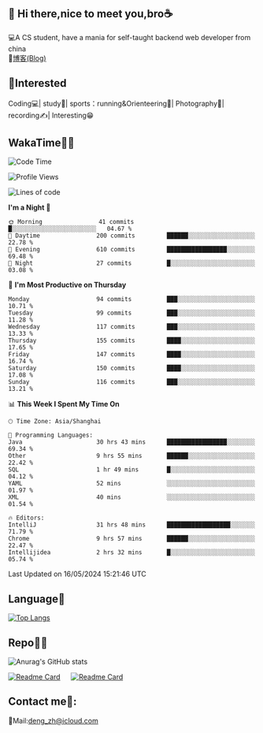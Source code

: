 👋 Hi there,nice to meet you,bro☕
---
💻A CS student, have a mania for self-taught backend web developer from china   
📌[博客(Blog)](https://github.com/HealUP/MyBlog)

 <!-- waka-box start -->
 <!-- waka-box end -->
 
🧲**Interested**
--
Coding💻| study📖| sports：running&Orienteering🏃‍| Photography📸| recording✍️| Interesting😁

WakaTime👨‍💻
---
<!--START_SECTION:waka-->
![Code Time](http://img.shields.io/badge/Code%20Time-1%2C155%20hrs%2050%20mins-blue)

![Profile Views](http://img.shields.io/badge/Profile%20Views-3-blue)

![Lines of code](https://img.shields.io/badge/From%20Hello%20World%20I%27ve%20Written-205.0%20thousand%20lines%20of%20code-blue)

**I'm a Night 🦉** 

```text
🌞 Morning                41 commits          █░░░░░░░░░░░░░░░░░░░░░░░░   04.67 % 
🌆 Daytime                200 commits         ██████░░░░░░░░░░░░░░░░░░░   22.78 % 
🌃 Evening                610 commits         █████████████████░░░░░░░░   69.48 % 
🌙 Night                  27 commits          █░░░░░░░░░░░░░░░░░░░░░░░░   03.08 % 
```
📅 **I'm Most Productive on Thursday** 

```text
Monday                   94 commits          ███░░░░░░░░░░░░░░░░░░░░░░   10.71 % 
Tuesday                  99 commits          ███░░░░░░░░░░░░░░░░░░░░░░   11.28 % 
Wednesday                117 commits         ███░░░░░░░░░░░░░░░░░░░░░░   13.33 % 
Thursday                 155 commits         ████░░░░░░░░░░░░░░░░░░░░░   17.65 % 
Friday                   147 commits         ████░░░░░░░░░░░░░░░░░░░░░   16.74 % 
Saturday                 150 commits         ████░░░░░░░░░░░░░░░░░░░░░   17.08 % 
Sunday                   116 commits         ███░░░░░░░░░░░░░░░░░░░░░░   13.21 % 
```


📊 **This Week I Spent My Time On** 

```text
🕑︎ Time Zone: Asia/Shanghai

💬 Programming Languages: 
Java                     30 hrs 43 mins      █████████████████░░░░░░░░   69.34 % 
Other                    9 hrs 55 mins       ██████░░░░░░░░░░░░░░░░░░░   22.42 % 
SQL                      1 hr 49 mins        █░░░░░░░░░░░░░░░░░░░░░░░░   04.12 % 
YAML                     52 mins             ░░░░░░░░░░░░░░░░░░░░░░░░░   01.97 % 
XML                      40 mins             ░░░░░░░░░░░░░░░░░░░░░░░░░   01.54 % 

🔥 Editors: 
IntelliJ                 31 hrs 48 mins      ██████████████████░░░░░░░   71.79 % 
Chrome                   9 hrs 57 mins       ██████░░░░░░░░░░░░░░░░░░░   22.47 % 
Intellijidea             2 hrs 32 mins       █░░░░░░░░░░░░░░░░░░░░░░░░   05.74 % 
```


 Last Updated on 16/05/2024 15:21:46 UTC
<!--END_SECTION:waka-->

Language🚀
---
[![Top Langs](https://github-readme-stats.vercel.app/api/top-langs/?username=HealUP&layout=compact&hide_border=true)](https://github.com/HealUP)

Repo🧑‍💻
---
![Anurag's GitHub stats](https://github-readme-stats.vercel.app/api?username=HealUP&count_private=true&show_icons=true&theme=gruvbox&hide_border=true) 

[![Readme Card](https://github-readme-stats.vercel.app/api/pin/?username=HealUP&repo=InternetEy&theme=transparent)](https://github.com/HealUP/InternetEy) &emsp;
[![Readme Card](https://github-readme-stats.vercel.app/api/pin/?username=HealUP&repo=CampusExperience&theme=transparent)](https://github.com/HealUP/CampusExperience)


Contact me📱:
---
📮Mail:deng_zh@icloud.com  
